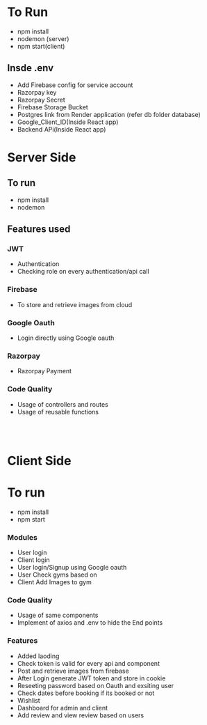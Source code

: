 # To Run

- npm install
- nodemon (server)
- npm start(client)

## Insde .env
- Add Firebase config for service account
- Razorpay key 
- Razorpay Secret
- Firebase Storage Bucket
- Postgres link from Render application (refer db folder database)
- Google_Client_ID(Inside React app)
- Backend APi(Inside React app)

# Server Side

## To run

- npm install
- nodemon

## Features used

### JWT

- Authentication
- Checking role on every authentication/api call

### Firebase

- To store and retrieve images from cloud

### Google Oauth

- Login directly using Google oauth

### Razorpay

- Razorpay Payment

### Code Quality

- Usage of controllers and routes
- Usage of reusable functions

<br>
<br>

# Client Side

# To run

- npm install
- npm start

### Modules

- User login
- Client login
- User login/Signup using Google oauth
- User Check gyms based on
- Client Add Images to gym

### Code Quality

- Usage of same components
- Implement of axios and .env to hide the End points

### Features

- Added laoding
- Check token is valid for every api and component
- Post and retrieve images from firebase
- After Login generate JWT token and store in cookie
- Reseeting password based on Oauth and exsiting user
- Check dates before booking if its booked or not
- Wishlist
- Dashboard for admin and client
- Add review and view review based on users


